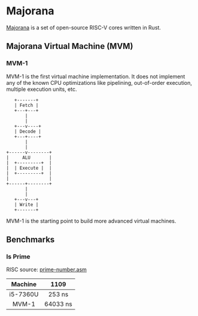 # Majorana

[Majorana](https://en.wikipedia.org/wiki/Ettore_Majorana) is a set of open-source RISC-V cores written in Rust.

## Majorana Virtual Machine (MVM)

### MVM-1

MVM-1 is the first virtual machine implementation.
It does not implement any of the known CPU optimizations like pipelining, out-of-order execution, multiple execution units, etc.

```
   +-------+
   | Fetch |
   +---+---+
       |
       |
   +---v----+
   | Decode |
   +---+----+
       |
       |
+------v--------+
|     ALU       |
|  +---------+  |
|  | Execute |  |
|  +---------+  |
|               |
+------+--------+
       |
       |
   +---v---+
   | Write |
   +-------+

```

MVM-1 is the starting point to build more advanced virtual machines.

## Benchmarks

### Is Prime

RISC source: [prime-number.asm](res/risc/prime-number.asm)

|Machine|1109|
|:--------:|:-------------:|
|i5-7360U|253 ns|
|MVM-1|64033 ns|